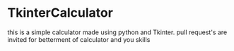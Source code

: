 # TkinterCalculator
this is a simple calculator made using python and Tkinter.
pull request's are invited for betterment of calculator and you skills
